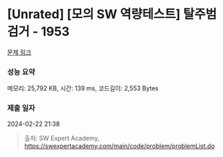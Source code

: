 # [Unrated] [모의 SW 역량테스트] 탈주범 검거 - 1953 

[문제 링크](https://swexpertacademy.com/main/code/problem/problemDetail.do?contestProbId=AV5PpLlKAQ4DFAUq) 

### 성능 요약

메모리: 25,792 KB, 시간: 139 ms, 코드길이: 2,553 Bytes

### 제출 일자

2024-02-22 21:38



> 출처: SW Expert Academy, https://swexpertacademy.com/main/code/problem/problemList.do